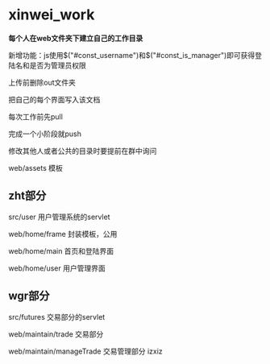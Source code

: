 # xinwei_work
**每个人在web文件夹下建立自己的工作目录**

新增功能：js使用$("#const_username")和$("#const_is_manager")即可获得登陆名和是否为管理员权限

上传前删除out文件夹

把自己的每个界面写入该文档

每次工作前先pull

完成一个小阶段就push

修改其他人或者公共的目录时要提前在群中询问

web/assets 模板

## zht部分


src/user 用户管理系统的servlet

web/home/frame 封装模板，公用

web/home/main 首页和登陆界面

web/home/user 用户管理界面

## wgr部分


src/futures 交易部分的servlet

web/maintain/trade 交易部分

web/maintain/manageTrade 交易管理部分
izxiz
